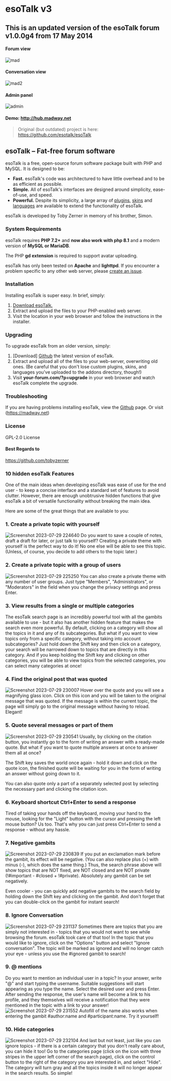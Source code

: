 # esoTalk v3

## This is an updated version of the esoTalk forum v1.0.0g4 from 17 May 2014
>
#### Forum view

![mad](https://user-images.githubusercontent.com/64708726/185802624-3f7f8aec-532c-4966-b58b-5bbbcf1210f7.jpg)

#### Conversation view

![mad2](https://user-images.githubusercontent.com/64708726/185802724-af43a611-1d13-4f18-b3e6-743110bc1e5f.jpg)

#### Admin panel

![admin](https://github.com/madromas/esoTalk-v3/assets/64708726/dd734994-4a11-4bfd-930f-542c58cc3b1a)

#### Demo: http://hub.madway.net

> Original (but outdated) project is here: https://github.com/esotalk/esoTalk

## esoTalk – Fat-free forum software

esoTalk is a free, open-source forum software package built with PHP and MySQL. It is designed to be:

 - **Fast.** esoTalk's code was architectured to have little overhead and to be as efficient as possible.
 - **Simple.** All of esoTalk's interfaces are designed around simplicity, ease-of-use, and speed.
 - **Powerful.** Despite its simplicity, a large array of [plugins](https://github.com/madromas/esoTalk-v3/tree/master/addons/plugins), [skins](https://github.com/madromas/esoTalk-v3/tree/master/addons/skins) and [languages](https://github.com/madromas/esoTalk-v3/tree/master/addons/languages) are available to extend the functionality of esoTalk.

esoTalk is developed by Toby Zerner in memory of his brother, Simon. 

### System Requirements

esoTalk requires **PHP 7.2+** and **now also work with php 8.1** and a modern version of **MySQL or MariaDB**.

The PHP **gd extension** is required to support avatar uploading.

esoTalk has only been tested on **Apache** and **lighttpd**. If you encounter a problem specific to any other web server, please [create an issue](https://github.com/madromas/esoTalk-v3/issues).

### Installation

Installing esoTalk is super easy. In brief, simply:

1. [Download esoTalk.](https://github.com/madromas/esoTalk-v3)
2. Extract and upload the files to your PHP-enabled web server.
3. Visit the location in your web browser and follow the instructions in the installer.

### Upgrading

To upgrade esoTalk from an older version, simply:

1. [Download] [Github](https://github.com/madromas/esoTalk-v3) the latest version of esoTalk.
2. Extract and upload all of the files to your web-server, overwriting old ones. (Be careful that you don't lose custom plugins, skins, and languages you've uploaded to the addons directory, though!)
3. Visit **your-forum.com/?p=upgrade** in your web browser and watch esoTalk complete the upgrade.

### Troubleshooting

If you are having problems installing esoTalk, view the [Github](https://github.com/madromas/esoTalk-v3) page. Or visit (https://madway.net)

### License
GPL-2.0 License

#### Best Regards to
https://github.com/tobyzerner


### 10 hidden esoTalk Features

One of the main ideas when developing esoTalk was ease of use for the end user - to keep a concise interface and a standard set of features to avoid clutter. However, there are enough unobtrusive hidden functions that give esoTalk a bit of versatile functionality without breaking the main idea.

Here are some of the great things that are available to you:

### 1. Create a private topic with yourself
![Screenshot 2023-07-29 224640](https://github.com/madromas/esoTalk-v3/assets/64708726/dc1b41c5-3bb9-420b-a8cd-b34554a8cc6b)
Do you want to save a couple of notes, draft a draft for later, or just talk to yourself? Creating a private theme with yourself is the perfect way to do it! No one else will be able to see this topic. (Unless, of course, you decide to add others to the topic later.)

### 2. Create a private topic with a group of users
![Screenshot 2023-07-29 225250](https://github.com/madromas/esoTalk-v3/assets/64708726/cccad463-6e43-467a-b3a4-434e366e8e30)
You can also create a private theme with any number of user groups. Just type "Members", "Administrators", or "Moderators" in the field when you change the privacy settings and press Enter.

### 3. View results from a single or multiple categories

The esoTalk search page is an incredibly powerful tool with all the gambits available to use - but it also has another hidden feature that makes the search even more powerful. By default, clicking on a category will show all the topics in it and any of its subcategories. But what if you want to view topics only from a specific category, without taking into account subcategories?
Just hold down the Shift key and then click on a category, your search will be narrowed down to topics that are directly in this category. And if you keep holding the Shift key and clicking on other categories, you will be able to view topics from the selected categories, you can select many categories at once!

### 4. Find the original post that was quoted
![Screenshot 2023-07-29 230007](https://github.com/madromas/esoTalk-v3/assets/64708726/dac1270b-f1ac-4577-ae4c-2a837a552bfc)
Hover over the quote and you will see a magnifying glass icon. Click on this icon and you will be taken to the original message that was quoted. If the message is within the current topic, the page will simply go to the original message without having to reload. Elegant!

### 5. Quote several messages or part of them
![Screenshot 2023-07-29 230541](https://github.com/madromas/esoTalk-v3/assets/64708726/01574228-8fa7-4258-8d3b-4f65bdf78044)
Usually, by clicking on the citation button, you instantly go to the form of writing an answer with a ready-made quote. But what if you want to quote multiple answers at once to answer them all at once?

The Shift key saves the world once again - hold it down and click on the quote icon, the finished quote will be waiting for you in the form of writing an answer without going down to it.

You can also quote only a part of a separately selected post by selecting the necessary part and clicking the citation icon.

### 6. Keyboard shortcut Ctrl+Enter to send a response

Tired of taking your hands off the keyboard, moving your hand to the mouse, looking for the "Light" button with the cursor and pressing the left mouse button? Us too. That's why you can just press Ctrl+Enter to send a response - without any hassle.

### 7. Negative gambits
![Screenshot 2023-07-29 230839](https://github.com/madromas/esoTalk-v3/assets/64708726/c80a2e56-0beb-4a15-9bee-991768461d1b)
If you put an exclamation mark before the gambit, its effect will be negative. (You can also replace plus (+) with minus (-), which does the same thing.) Thus, the search phrase above will show topics that are NOT fixed, are NOT closed and are NOT private (!#important - #closed + !#private). Absolutely any gambit can be set negatively.

Even cooler - you can quickly add negative gambits to the search field by holding down the Shift key and clicking on the gambit. And don't forget that you can double-click on the gambit for instant search!

### 8. Ignore Conversation
![Screenshot 2023-07-29 231137](https://github.com/madromas/esoTalk-v3/assets/64708726/7e284006-31ce-4809-8db7-a8850d2c0174)
Sometimes there are topics that you are simply not interested in - topics that you would not want to see while browsing the forum. esoTalk took care of that too! In the topic that you would like to ignore, click on the "Options" button and select "Ignore conversation". The topic will be marked as ignored and will no longer catch your eye - unless you use the #ignored gambit to search!

### 9. @ mentions

Do you want to mention an individual user in a topic? In your answer, write "@" and start typing the username. Suitable suggestions will start appearing as you type the name. Select the desired user and press Enter. After sending the response, the user's name will become a link to his profile, and they themselves will receive a notification that they were mentioned in the topic with a link to your answer!
![Screenshot 2023-07-29 231552](https://github.com/madromas/esoTalk-v3/assets/64708726/e49156e1-47c5-4182-aba8-b3469828cf91)
Autofill of the name also works when entering the gambit #author:name and #participant:name. Try it yourself!

### 10. Hide categories
![Screenshot 2023-07-29 232104](https://github.com/madromas/esoTalk-v3/assets/64708726/e53261f0-0c40-4567-8da9-9dd93ff4797b)
And last but not least, just like you can ignore topics - if there is a certain category that you don't really care about, you can hide it too! Go to the categories page (click on the icon with three stripes in the upper left corner of the search page), click on the control button to the right of the category you are interested in, and select "Hide". The category will turn gray and all the topics inside it will no longer appear in the search results. So simple!






